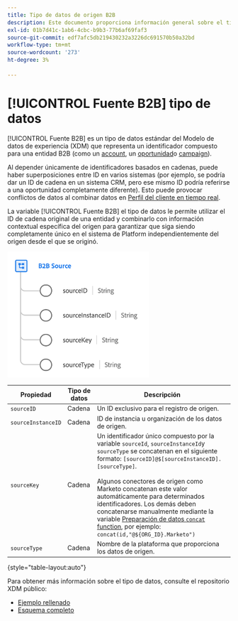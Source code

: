 ```yaml
---
title: Tipo de datos de origen B2B
description: Este documento proporciona información general sobre el tipo de datos del Modelo de datos de experiencias de origen B2B (XDM).
exl-id: 01b7d41c-1ab6-4cbc-b9b3-77b6af69faf3
source-git-commit: edf7afc5db219430232a3226dc691570b50a32bd
workflow-type: tm+mt
source-wordcount: '273'
ht-degree: 3%

---
```


# [!UICONTROL Fuente B2B] tipo de datos

[!UICONTROL Fuente B2B] es un tipo de datos estándar del Modelo de datos de experiencia (XDM) que representa un identificador compuesto para una entidad B2B (como un [account](../classes/b2b/business-account.md), un [oportunidad](../classes/b2b/business-opportunity.md)o [campaign](../classes/b2b/business-campaign.md)).

Al depender únicamente de identificadores basados en cadenas, puede haber superposiciones entre ID en varios sistemas (por ejemplo, se podría dar un ID de cadena en un sistema CRM, pero ese mismo ID podría referirse a una oportunidad completamente diferente). Esto puede provocar conflictos de datos al combinar datos en [Perfil del cliente en tiempo real](../../profile/home.md).

La variable [!UICONTROL Fuente B2B] el tipo de datos le permite utilizar el ID de cadena original de una entidad y combinarlo con información contextual específica del origen para garantizar que siga siendo completamente único en el sistema de Platform independientemente del origen desde el que se originó.

![Estructura de origen B2B](../images/data-types/b2b-source.png)

| Propiedad | Tipo de datos | Descripción |
| --- | --- | --- |
| `sourceID` | Cadena | Un ID exclusivo para el registro de origen. |
| `sourceInstanceID` | Cadena | ID de instancia u organización de los datos de origen. |
| `sourceKey` | Cadena | Un identificador único compuesto por la variable `sourceId`, `sourceInstanceId`y `sourceType` se concatenan en el siguiente formato: `[sourceID]@$[sourceInstanceID].[sourceType]`.<br><br>Algunos conectores de origen como Marketo concatenan este valor automáticamente para determinados identificadores. Los demás deben concatenarse manualmente mediante la variable [Preparación de datos `concat` function](../../data-prep/functions.md#string), por ejemplo: `concat(id,"@${ORG_ID}.Marketo")` |
| `sourceType` | Cadena | Nombre de la plataforma que proporciona los datos de origen. |

{style=&quot;table-layout:auto&quot;}

Para obtener más información sobre el tipo de datos, consulte el repositorio XDM público:

* [Ejemplo rellenado](https://github.com/adobe/xdm/blob/master/components/datatypes/b2b/b2b-source.example.1.json)
* [Esquema completo](https://github.com/adobe/xdm/blob/master/components/datatypes/b2b/b2b-source.schema.json)
